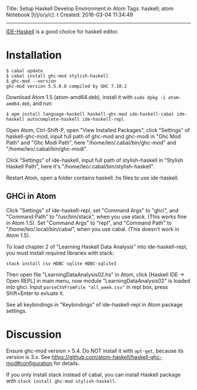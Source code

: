 Title: Setup Haskell Develop Environment in Atom
Tags: haskell; atom
Notebook [t/j/o/y/c]: t
Created: 2016-03-04 11:34:49

------

[IDE-Haskell](https://atom.io/packages/ide-haskell) is a good choice
for haskell editor.

# Installation

    $ cabal update
    $ cabal install ghc-mod stylish-haskell
    $ ghc-mod --version
    ghc-mod version 5.5.0.0 compiled by GHC 7.10.2

Download Atom 1.5 (atom-amd64.deb),
install it with `sudo dpkg -i atom-amd64.deb`, and run:

    $ apm install language-haskell haskell-ghc-mod ide-haskell-cabal ide-haskell autocomplete-haskell ide-haskell-repl

Open Atom, Ctrl-Shift-P, open "View Installed Packages",
click "Settings" of haskell-ghc-mod,
input full path of ghc-mod and ghc-modi in "Ghc Mod Path" and "Ghc Modi Path",
here "/home/leo/.cabal/bin/ghc-mod" and "/home/leo/.cabal/bin/ghc-modi".

Click "Settings" of ide-haskell,
input full path of stylish-haskell in "Stylish Haskell Path",
here it's "/home/leo/.cabal/bin/stylish-haskell".

Restart Atom, open a folder contains haskell .hs files to use ide-haskell.

## GHCi in Atom

Click "Settings" of ide-haskell-repl,
set "Command Args" to "ghci", and "Command Path" to "/usr/bin/stack",
when you use stack. (This works fine in Atom 1.5).
Set "Command Args" to "repl", and "Command Path" to "/home/leo/.local/bin/cabal",
when you use cabal. (This doesn't work in Atom 1.5).

To load chapter 2 of "Learning Haskell Data Analysis"
into ide-haskell-repl, you must install required libraries with stack:

    stack install csv HDBC sqlite HDBC-sqlite3

Then open file "LearningDataAnalysis02.hs" in Atom,
click [Haskell IDE -> Open REPL] in main menu,
now module "LearningDataAnalysis02" is loaded into ghci.
Input `parseCSVFromFile "all_week.csv"` in repl box,
press Shift+Enter to evluate it.

See all keybindings in "Keybindings" of ide-haskell-repl
in Atom package settings.

# Discussion

Ensure ghc-mod version > 5.4.
Do NOT install it with `apt-get`, because its version is 3.x.
See https://github.com/atom-haskell/haskell-ghc-mod#configuration for details.

If you only install stack instead of cabal, you can install Haskell package with
`stack install ghc-mod stylish-haskell`.
